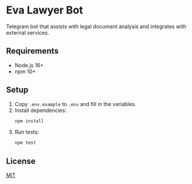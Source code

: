 # Eva Lawyer Bot

Telegram bot that assists with legal document analysis and integrates with external services.

## Requirements
- Node.js 16+
- npm 10+

## Setup
1. Copy `.env.example` to `.env` and fill in the variables.
2. Install dependencies:
   ```bash
   npm install
   ```
3. Run tests:
   ```bash
   npm test
   ```

## License
[MIT](LICENSE)
